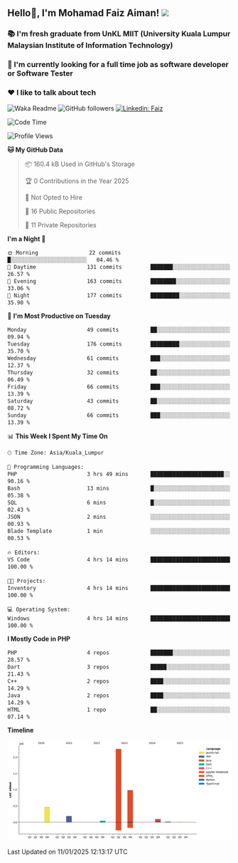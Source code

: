 <h2> Hello👋, I'm Mohamad Faiz Aiman! <img src="https://media.giphy.com/media/12oufCB0MyZ1Go/giphy.gif" width="50"></h2>

### 📚 I'm fresh graduate from UnKL MIIT (University Kuala Lumpur Malaysian Institute of Information Technology)
###  🔭 I'm currently looking for a full time job as software developer or Software Tester
###  ❤️ I like to talk about tech 


![Waka Readme](https://github.com/anmol098/anmol098/workflows/Waka%20Readme/badge.svg)
![GitHub followers](https://img.shields.io/github/followers/faizaiman?label=Follow&style=social)
[![Linkedin: Faiz](https://img.shields.io/badge/-Faiz-blue?style=flat-square&logo=Linkedin&logoColor=white&link=https://www.linkedin.com/in/mohamad-faiz-aiman-623747192/)](https://www.linkedin.com/in/mohamad-faiz-aiman-623747192/)

<!--START_SECTION:waka-->
![Code Time](http://img.shields.io/badge/Code%20Time-268%20hrs%2021%20mins-blue)

![Profile Views](http://img.shields.io/badge/Profile%20Views-0-blue)

**🐱 My GitHub Data** 

> 📦 160.4 kB Used in GitHub's Storage 
 > 
> 🏆 0 Contributions in the Year 2025
 > 
> 🚫 Not Opted to Hire
 > 
> 📜 16 Public Repositories 
 > 
> 🔑 11 Private Repositories 
 > 
**I'm a Night 🦉** 

```text
🌞 Morning                22 commits          █░░░░░░░░░░░░░░░░░░░░░░░░   04.46 % 
🌆 Daytime                131 commits         ███████░░░░░░░░░░░░░░░░░░   26.57 % 
🌃 Evening                163 commits         ████████░░░░░░░░░░░░░░░░░   33.06 % 
🌙 Night                  177 commits         █████████░░░░░░░░░░░░░░░░   35.90 % 
```
📅 **I'm Most Productive on Tuesday** 

```text
Monday                   49 commits          ██░░░░░░░░░░░░░░░░░░░░░░░   09.94 % 
Tuesday                  176 commits         █████████░░░░░░░░░░░░░░░░   35.70 % 
Wednesday                61 commits          ███░░░░░░░░░░░░░░░░░░░░░░   12.37 % 
Thursday                 32 commits          ██░░░░░░░░░░░░░░░░░░░░░░░   06.49 % 
Friday                   66 commits          ███░░░░░░░░░░░░░░░░░░░░░░   13.39 % 
Saturday                 43 commits          ██░░░░░░░░░░░░░░░░░░░░░░░   08.72 % 
Sunday                   66 commits          ███░░░░░░░░░░░░░░░░░░░░░░   13.39 % 
```


📊 **This Week I Spent My Time On** 

```text
🕑︎ Time Zone: Asia/Kuala_Lumpur

💬 Programming Languages: 
PHP                      3 hrs 49 mins       ███████████████████████░░   90.16 % 
Bash                     13 mins             █░░░░░░░░░░░░░░░░░░░░░░░░   05.38 % 
SQL                      6 mins              █░░░░░░░░░░░░░░░░░░░░░░░░   02.43 % 
JSON                     2 mins              ░░░░░░░░░░░░░░░░░░░░░░░░░   00.93 % 
Blade Template           1 min               ░░░░░░░░░░░░░░░░░░░░░░░░░   00.53 % 

🔥 Editors: 
VS Code                  4 hrs 14 mins       █████████████████████████   100.00 % 

🐱‍💻 Projects: 
Inventory                4 hrs 14 mins       █████████████████████████   100.00 % 

💻 Operating System: 
Windows                  4 hrs 14 mins       █████████████████████████   100.00 % 
```

**I Mostly Code in PHP** 

```text
PHP                      4 repos             ███████░░░░░░░░░░░░░░░░░░   28.57 % 
Dart                     3 repos             █████░░░░░░░░░░░░░░░░░░░░   21.43 % 
C++                      2 repos             ████░░░░░░░░░░░░░░░░░░░░░   14.29 % 
Java                     2 repos             ████░░░░░░░░░░░░░░░░░░░░░   14.29 % 
HTML                     1 repo              ██░░░░░░░░░░░░░░░░░░░░░░░   07.14 % 
```



**Timeline**

![Lines of Code chart](https://raw.githubusercontent.com/faizaiman/faizaiman/main/assets/bar_graph.png)


 Last Updated on 11/01/2025 12:13:17 UTC
<!--END_SECTION:waka-->

